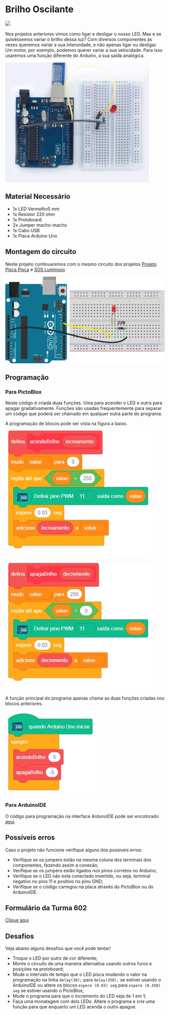 # Brilho Oscilante

<div style="display: inline_block">
  <img src="https://img.shields.io/badge/Arduino-Uno-blue">
</div>

Nos projetos anteriores vimos como ligar e desligar o nosso LED. Mas e se quiséssemos variar o brilho dessa luz? Com diversos componentes às vezes queremos variar a sua intensidade, e não apenas ligar ou desligar. Um motor, por exemplo, podemos querer variar a sua velocidade. Para isso usaremos uma função diferente do Arduino, a sua saída analógica.

![LEDblink](img/im1.png)

## Material Necessário

- 1x LED Vermelho5 mm
- 1x Resistor 220 ohm
- 1x Protoboard
- 2x Jumper macho-macho
- 1x Cabo USB
- 1x Placa Arduino Uno

## Montagem do circuito

Neste projeto continuaremos com o mesmo circuito dos projetos [Projeto Pisca Pisca](/Projeto1/README.md) e [SOS Luminoso](/Projeto2/README.md).

![montageExample](img/im2.png)

## Programação

### Para PictoBlox

Neste código é criada duas funções. Uma para acender o LED e outra para apagar gradativamente. Funções são usadas frequentemente para separar um código que poderá ser chamado em qualquer outra parte do programa.  

A programação de blocos pode ser vista na figura a baixo.  

![montageExample](PictoBlox/pb2.png)  

![montageExample](PictoBlox/pb3.png)  

A função principal do programa apenas chama as duas funções criadas nos blocos anteriores.  

![montageExample](PictoBlox/pb.png)

### Para ArduinoIDE

O código para programação na interface ArdunoIDE pode ser encotnrado [aqui](ArduinoIDE/ArduinoIDE.cpp).

## Possíveis erros

Caso o projeto não funcione verifique alguns dos possíveis erros:

- Verifique se os jumpers estão na mesma coluna dos terminais dos componentes, fazendo assim a conexão;
- Verifique se os jumpers estão ligados nos pinos corretos no Arduino;
- Verifique se o LED não está conectado invertido, ou seja, terminal negativo no pino 11 e positivo no pino GND;
- Verifique se o código carregou na placa através do PictoBlox ou do ArduinoIDE.

## Formulário da Turma 602

[Clique aqui](https://forms.gle/5k6zvMz8xVv2R8uV9)

## Desafios

Veja abaixo alguns desafios que você pode tentar!

- Troque o LED por outro de cor diferente;
- Monte o circuito de uma maneira alternativa usando outros furos e posições na protoboard;
- Mude o intervalo de tempo que o LED pisca mudando o valor na programação na linha `delay(30);` para `delay(350);` se estiver usando o ArduinoIDE ou altere os blocos `espere (0.03) seg` para `espere (0.350) seg` se estiver usando o PictoBlox;
- Mude o programa para que o incremento do LED seja de 1 em 1;
- Faça uma monatagem com dois LEDs. Altere o programa e crie uma função para que enquanto um LED acenda o outro apague.
